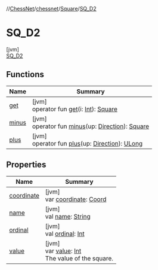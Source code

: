 //[ChessNet](../../../../index.md)/[chessnet](../../index.md)/[Square](../index.md)/[SQ_D2](index.md)

# SQ_D2

[jvm]\
[SQ_D2](index.md)

## Functions

| Name | Summary |
|---|---|
| [get](../get.md) | [jvm]<br>operator fun [get](../get.md)(i: [Int](https://kotlinlang.org/api/latest/jvm/stdlib/kotlin/-int/index.html)): [Square](../index.md) |
| [minus](../minus.md) | [jvm]<br>operator fun [minus](../minus.md)(up: [Direction](../../-direction/index.md)): [Square](../index.md) |
| [plus](../plus.md) | [jvm]<br>operator fun [plus](../plus.md)(up: [Direction](../../-direction/index.md)): [ULong](https://kotlinlang.org/api/latest/jvm/stdlib/kotlin/-u-long/index.html) |

## Properties

| Name | Summary |
|---|---|
| [coordinate](../coordinate.md) | [jvm]<br>var [coordinate](../coordinate.md): [Coord](../../-coord/index.md) |
| [name](../../../chessnet.movegen/-gen-type/-l-e-g-a-l/index.md#-372974862%2FProperties%2F-1216412040) | [jvm]<br>val [name](../../../chessnet.movegen/-gen-type/-l-e-g-a-l/index.md#-372974862%2FProperties%2F-1216412040): [String](https://kotlinlang.org/api/latest/jvm/stdlib/kotlin/-string/index.html) |
| [ordinal](../../../chessnet.movegen/-gen-type/-l-e-g-a-l/index.md#-739389684%2FProperties%2F-1216412040) | [jvm]<br>val [ordinal](../../../chessnet.movegen/-gen-type/-l-e-g-a-l/index.md#-739389684%2FProperties%2F-1216412040): [Int](https://kotlinlang.org/api/latest/jvm/stdlib/kotlin/-int/index.html) |
| [value](../value.md) | [jvm]<br>var [value](../value.md): [Int](https://kotlinlang.org/api/latest/jvm/stdlib/kotlin/-int/index.html)<br>The value of the square. |
